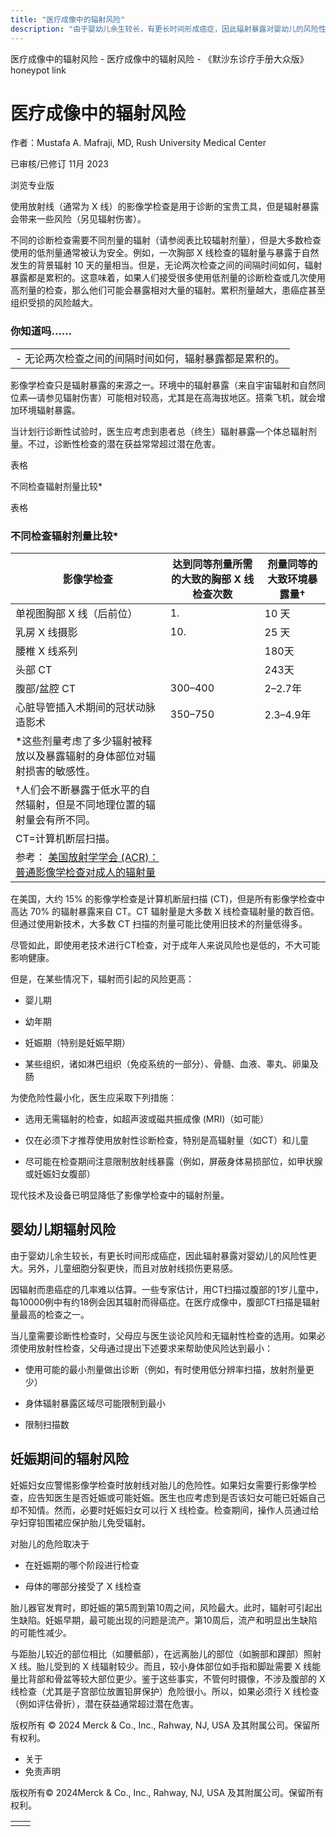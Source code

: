 ```yaml
---
title: "医疗成像中的辐射风险"
description: "由于婴幼儿余生较长，有更长时间形成癌症，因此辐射暴露对婴幼儿的风险性更大。另外，儿童细胞分裂更快，而且对放射线损伤更易感。"
---
```


﻿医疗成像中的辐射风险 \- 医疗成像中的辐射风险 \- 《默沙东诊疗手册大众版》 honeypot link

# 医疗成像中的辐射风险

作者：Mustafa A. Mafraji, MD, Rush University Medical Center

已审核/已修订 11月 2023

浏览专业版

使用放射线（通常为 X 线）的影像学检查是用于诊断的宝贵工具，但是辐射暴露会带来一些风险（另见辐射伤害）。

不同的诊断检查需要不同剂量的辐射（请参阅表比较辐射剂量），但是大多数检查使用的低剂量通常被认为安全。例如，一次胸部 X 线检查的辐射量与暴露于自然发生的背景辐射 10 天的量相当。但是，无论两次检查之间的间隔时间如何，辐射暴露都是累积的。这意味着，如果人们接受很多使用低剂量的诊断检查或几次使用高剂量的检查，那么他们可能会暴露相对大量的辐射。累积剂量越大，患癌症甚至组织受损的风险越大。

### 你知道吗……

|     |
| --- |
| - 无论两次检查之间的间隔时间如何，辐射暴露都是累积的。 |

影像学检查只是辐射暴露的来源之一。环境中的辐射暴露（来自宇宙辐射和自然同位素—请参见辐射伤害）可能相对较高，尤其是在高海拔地区。搭乘飞机，就会增加环境辐射暴露。

当计划行诊断性试验时，医生应考虑到患者总（终生）辐射暴露—个体总辐射剂量。不过，诊断性检查的潜在获益常常超过潜在危害。

表格

不同检查辐射剂量比较\*

表格

### 不同检查辐射剂量比较\*

| 影像学检查 | 达到同等剂量所需的大致的胸部 X 线检查次数 | 剂量同等的大致环境暴露量† |
| --- | --- | --- |
| 单视图胸部 X 线（后前位） | 1. | 10 天 |
| 乳房 X 线摄影 | 10\. | 25 天 |
| 腰椎 X 线系列 |  | 180天 |
| 头部 CT |  | 243天 |
| 腹部/盆腔 CT | 300–400 | 2–2.7年 |
| 心脏导管插入术期间的冠状动脉造影术 | 350–750 | 2.3–4.9年 |
| \*这些剂量考虑了多少辐射被释放以及暴露辐射的身体部位对辐射损害的敏感性。 |
| †人们会不断暴露于低水平的自然辐射，但是不同地理位置的辐射量会有所不同。 |
| CT=计算机断层扫描。 |
| 参考： [美国放射学学会 (ACR)：普通影像学检查对成人的辐射量](https://www.radiologyinfo.org/en/info/safety-xray) |

在美国，大约 15% 的影像学检查是计算机断层扫描 (CT)，但是所有影像学检查中高达 70% 的辐射暴露来自 CT。CT 辐射量是大多数 X 线检查辐射量的数百倍。但通过使用新技术，大多数 CT 扫描的剂量可能比使用旧技术的剂量低得多。

尽管如此，即使用老技术进行CT检查，对于成年人来说风险也是低的，不大可能影响健康。

但是，在某些情况下，辐射而引起的风险更高：

- 婴儿期

- 幼年期

- 妊娠期（特别是妊娠早期）

- 某些组织，诸如淋巴组织（免疫系统的一部分）、骨髓、血液、睾丸、卵巢及肠


为使危险性最小化，医生应采取下列措施：

- 选用无需辐射的检查，如超声波或磁共振成像 (MRI)（如可能）

- 仅在必须下才推荐使用放射性诊断检查，特别是高辐射量（如CT）和儿童

- 尽可能在检查期间注意限制放射线暴露（例如，屏蔽身体易损部位，如甲状腺或妊娠妇女腹部）


现代技术及设备已明显降低了影像学检查中的辐射剂量。

## 婴幼儿期辐射风险

由于婴幼儿余生较长，有更长时间形成癌症，因此辐射暴露对婴幼儿的风险性更大。另外，儿童细胞分裂更快，而且对放射线损伤更易感。

因辐射而患癌症的几率难以估算。一些专家估计，用CT扫描过腹部的1岁儿童中，每10000例中有约18例会因其辐射而得癌症。在医疗成像中，腹部CT扫描是辐射量最高的检查之一。

当儿童需要诊断性检查时，父母应与医生谈论风险和无辐射性检查的选用。如果必须使用放射性检查，父母通过提出下述要求来帮助使风险达到最小：

- 使用可能的最小剂量做出诊断（例如，有时使用低分辨率扫描，放射剂量更少）

- 身体辐射暴露区域尽可能限制到最小

- 限制扫描数


## 妊娠期间的辐射风险

妊娠妇女应警惕影像学检查时放射线对胎儿的危险性。如果妇女需要行影像学检查，应告知医生是否妊娠或可能妊娠。医生也应考虑到是否该妇女可能已妊娠自己却不知情。然而，必要时妊娠妇女可以行 X 线检查。检查期间，操作人员通过给孕妇穿铅围裙应保护胎儿免受辐射。

对胎儿的危险取决于

- 在妊娠期的哪个阶段进行检查

- 母体的哪部分接受了 X 线检查


胎儿器官发育时，即妊娠的第5周到第10周之间，风险最大。此时，辐射可引起出生缺陷。妊娠早期，最可能出现的问题是流产。第10周后，流产和明显出生缺陷的可能性减少。

与距胎儿较近的部位相比（如腰骶部），在远离胎儿的部位（如腕部和踝部）照射X 线。胎儿受到的 X 线辐射较少。而且，较小身体部位如手指和脚趾需要 X 线能量比背部和骨盆等较大部位更少。鉴于这些事实，不管何时摄像，不涉及腹部的 X 线检查（尤其是子宫部位放置铅屏保护）危险很小。所以，如果必须行 X 线检查（例如评估骨折），潜在获益通常超过潜在危害。



版权所有 © 2024
Merck & Co., Inc., Rahway, NJ, USA 及其附属公司。保留所有权利。

- 关于
- 免责声明

版权所有© 2024Merck & Co., Inc., Rahway, NJ, USA 及其附属公司。保留所有权利。

|     |     |
| --- | --- |
|  |  |